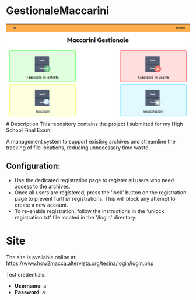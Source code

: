 # GestionaleMaccarini
<img src="./immagini/site.png" width="600">
# Description
This repository contains the project I submitted for my High School Final Exam

A management system to support existing archives and streamline the tracking of file locations, reducing unnecessary time waste.

## Configuration:

- Use the dedicated registration page to register all users who need access to the archives.
- Once all users are registered, press the 'lock' button on the registration page to prevent further registrations. This will block any attempt to create a new account.
- To re-enable registration, follow the instructions in the 'unlock registration.txt' file located in the '/login' directory.

# Site
The site is available online at: https://www.how2macca.altervista.org/tesina/login/login.php

Test credentials:

- **Username**: a  
- **Password**: a


